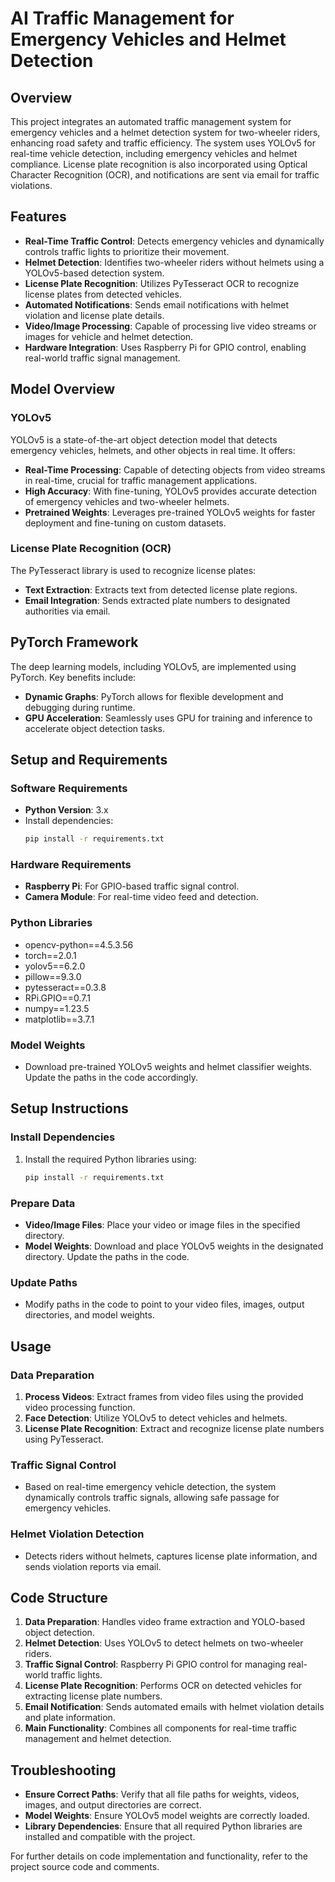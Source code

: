 # AI Traffic Management for Emergency Vehicles and Helmet Detection

## Overview
This project integrates an automated traffic management system for emergency vehicles and a helmet detection system for two-wheeler riders, enhancing road safety and traffic efficiency. The system uses YOLOv5 for real-time vehicle detection, including emergency vehicles and helmet compliance. License plate recognition is also incorporated using Optical Character Recognition (OCR), and notifications are sent via email for traffic violations.

## Features
- **Real-Time Traffic Control**: Detects emergency vehicles and dynamically controls traffic lights to prioritize their movement.
- **Helmet Detection**: Identifies two-wheeler riders without helmets using a YOLOv5-based detection system.
- **License Plate Recognition**: Utilizes PyTesseract OCR to recognize license plates from detected vehicles.
- **Automated Notifications**: Sends email notifications with helmet violation and license plate details.
- **Video/Image Processing**: Capable of processing live video streams or images for vehicle and helmet detection.
- **Hardware Integration**: Uses Raspberry Pi for GPIO control, enabling real-world traffic signal management.

## Model Overview
### YOLOv5
YOLOv5 is a state-of-the-art object detection model that detects emergency vehicles, helmets, and other objects in real time. It offers:
- **Real-Time Processing**: Capable of detecting objects from video streams in real-time, crucial for traffic management applications.
- **High Accuracy**: With fine-tuning, YOLOv5 provides accurate detection of emergency vehicles and two-wheeler helmets.
- **Pretrained Weights**: Leverages pre-trained YOLOv5 weights for faster deployment and fine-tuning on custom datasets.

### License Plate Recognition (OCR)
The PyTesseract library is used to recognize license plates:
- **Text Extraction**: Extracts text from detected license plate regions.
- **Email Integration**: Sends extracted plate numbers to designated authorities via email.

## PyTorch Framework
The deep learning models, including YOLOv5, are implemented using PyTorch. Key benefits include:
- **Dynamic Graphs**: PyTorch allows for flexible development and debugging during runtime.
- **GPU Acceleration**: Seamlessly uses GPU for training and inference to accelerate object detection tasks.
  
## Setup and Requirements

### Software Requirements
- **Python Version**: 3.x
- Install dependencies:
  ```bash
  pip install -r requirements.txt
  ```

### Hardware Requirements
- **Raspberry Pi**: For GPIO-based traffic signal control.
- **Camera Module**: For real-time video feed and detection.

### Python Libraries
- opencv-python==4.5.3.56
- torch==2.0.1
- yolov5==6.2.0
- pillow==9.3.0
- pytesseract==0.3.8
- RPi.GPIO==0.7.1
- numpy==1.23.5
- matplotlib==3.7.1

### Model Weights
- Download pre-trained YOLOv5 weights and helmet classifier weights. Update the paths in the code accordingly.

## Setup Instructions

### Install Dependencies
1. Install the required Python libraries using:
   ```bash
   pip install -r requirements.txt
   ```

### Prepare Data
- **Video/Image Files**: Place your video or image files in the specified directory.
- **Model Weights**: Download and place YOLOv5 weights in the designated directory. Update the paths in the code.

### Update Paths
- Modify paths in the code to point to your video files, images, output directories, and model weights.

## Usage

### Data Preparation
1. **Process Videos**: Extract frames from video files using the provided video processing function.
2. **Face Detection**: Utilize YOLOv5 to detect vehicles and helmets.
3. **License Plate Recognition**: Extract and recognize license plate numbers using PyTesseract.

### Traffic Signal Control
- Based on real-time emergency vehicle detection, the system dynamically controls traffic signals, allowing safe passage for emergency vehicles.

### Helmet Violation Detection
- Detects riders without helmets, captures license plate information, and sends violation reports via email.

## Code Structure

1. **Data Preparation**: Handles video frame extraction and YOLO-based object detection.
2. **Helmet Detection**: Uses YOLOv5 to detect helmets on two-wheeler riders.
3. **Traffic Signal Control**: Raspberry Pi GPIO control for managing real-world traffic lights.
4. **License Plate Recognition**: Performs OCR on detected vehicles for extracting license plate numbers.
5. **Email Notification**: Sends automated emails with helmet violation details and plate information.
6. **Main Functionality**: Combines all components for real-time traffic management and helmet detection.

## Troubleshooting

- **Ensure Correct Paths**: Verify that all file paths for weights, videos, images, and output directories are correct.
- **Model Weights**: Ensure YOLOv5 model weights are correctly loaded.
- **Library Dependencies**: Ensure that all required Python libraries are installed and compatible with the project.

For further details on code implementation and functionality, refer to the project source code and comments.
